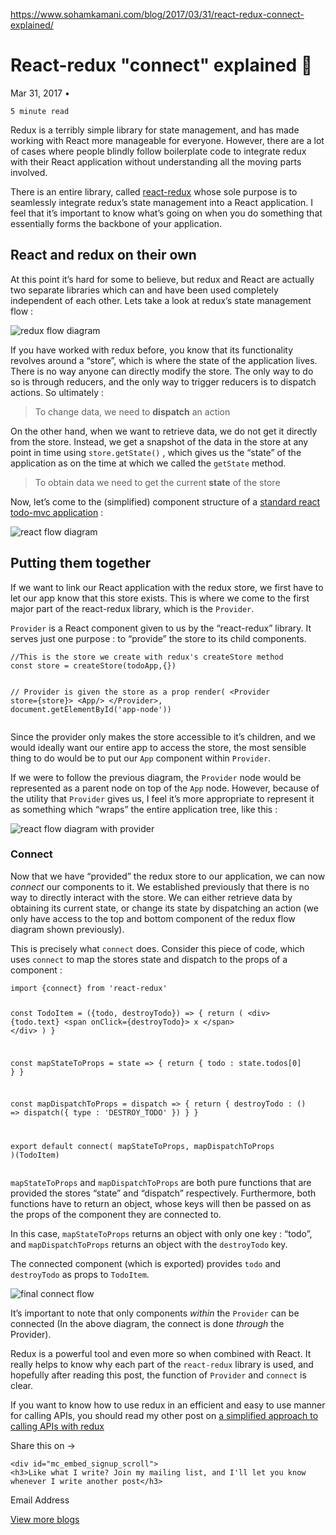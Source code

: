 <a href="https://www.sohamkamani.com/blog/2017/03/31/react-redux-connect-explained/">https://www.sohamkamani.com/blog/2017/03/31/react-redux-connect-explained/</a><div id="articleHeader"><h1>React-redux "connect" explained 🔗</h1></div>
    <p>Mar 31, 2017 • 
  
  
    5 minute read
  

</p>
  </header>

  <article>
    <p>Redux is a terribly simple library for state management, and has made working with React more manageable for everyone. However, there are a lot of cases where people blindly follow boilerplate code to integrate redux with their React application without understanding all the moving parts involved.</p>

<p>There is an entire library, called <a href="https://github.com/reactjs/react-redux" target="_blank">react-redux</a> whose sole purpose is to seamlessly integrate redux’s state management into a React application. I feel that it’s important to know what’s going on when you do something that essentially forms the backbone of your application.</p>



<h2 id="react-and-redux-on-their-own">React and redux on their own</h2>

<p>At this point it’s hard for some to believe, but redux and React are actually two separate libraries which can and have been used completely independent of each other. Lets take a look at redux’s state management flow :</p>

<p><div class="readableLargeImageContainer"><img src="/assets/images/posts/react-redux-explanation/redux-flow.svg" alt="redux flow diagram" /></div></p>

<p>If you have worked with redux before, you know that its functionality revolves around a “store”, which is where the state of the application lives. There is no way anyone can directly modify the store. The only way to do so is through reducers, and the only way to trigger reducers is to dispatch actions. So ultimately :</p>

<blockquote>
  <p>To change data, we need to <strong>dispatch</strong> an action</p>
</blockquote>

<p>On the other hand, when we want to retrieve data, we do not get it directly from the store. Instead, we get a snapshot of the data in the store at any point in time using <code>store.getState()</code> , which gives us the “state” of the application as on the time at which we called the <code>getState</code> method.</p>

<blockquote>
  <p>To obtain data we need to get the current <strong>state</strong> of the store</p>
</blockquote>

<p>Now, let’s come to the (simplified) component structure of a <a href="http://todomvc.com/examples/react/#/" target="_blank">standard react todo-mvc application</a> :</p>

<p><div class="readableLargeImageContainer"><img src="/assets/images/posts/react-redux-explanation/react-flow.svg" alt="react flow diagram" /></div></p>

<h2 id="putting-them-together">Putting them together</h2>

<p>If we want to link our React application with the redux store, we first have to let our app know that this store exists. This is where we come to the first major part of the react-redux library, which is the <code>Provider</code>.</p>

<p><code>Provider</code> is a React component given to us by the “react-redux” library. It serves just one purpose : to “provide” the store to its child components.</p>

<div><div><pre><code>//This is the store we create with redux's createStore method
const store = createStore(todoApp,{})

// Provider is given the store as a prop
render(
  &lt;Provider store={store}&gt;
    &lt;App/&gt;
  &lt;/Provider&gt;, document.getElementById('app-node'))
</code></pre></div>

<p>Since the provider only makes the store accessible to it’s children, and we would ideally want our entire app to access the store, the most sensible thing to do would be to put our <code>App</code> component within <code>Provider</code>.</p>

<p>If we were to follow the previous diagram, the <code>Provider</code> node would be represented as a parent node on top of the <code>App</code> node. However, because of the utility that <code>Provider</code> gives us, I feel it’s more appropriate to represent it as something which “wraps” the entire application tree, like this :</p>

<p><div class="readableLargeImageContainer"><img src="/assets/images/posts/react-redux-explanation/react-flow-provider.svg" alt="react flow diagram with provider" /></div></p>

<h3 id="connect">Connect</h3>

<p>Now that we have “provided” the redux store to our application, we can now <em>connect</em> our components to it.
We established previously that there is no way to directly interact with the store. We can either retrieve data by obtaining its current state, or change its state by dispatching an action (we only have access to the top and bottom component of the redux flow diagram shown previously).</p>

<p>This is precisely what <code>connect</code> does. Consider this piece of code, which uses <code>connect</code> to map the stores state and dispatch to the props of a component :</p>

<div><div><pre><code>import {connect} from 'react-redux'

const TodoItem = ({todo, destroyTodo}) =&gt; {
  return (
    &lt;div&gt;
      {todo.text}
      &lt;span onClick={destroyTodo}&gt; x &lt;/span&gt;
    &lt;/div&gt;
  )
}

const mapStateToProps = state =&gt; {
  return {
    todo : state.todos[0]
  }
}

const mapDispatchToProps = dispatch =&gt; {
  return {
    destroyTodo : () =&gt; dispatch({
      type : 'DESTROY_TODO'
    })
  }
}

export default connect(
  mapStateToProps,
  mapDispatchToProps
)(TodoItem)
</code></pre></div>

<p><code>mapStateToProps</code> and <code>mapDispatchToProps</code> are both pure functions that are provided the stores “state” and “dispatch” respectively. Furthermore, both functions have to return an object, whose keys will then be passed on as the props of the component they are connected to.</p>

<p>In this case, <code>mapStateToProps</code> returns an object with only one key : “todo”, and <code>mapDispatchToProps</code> returns an object with the <code>destroyTodo</code> key.</p>

<p>The connected component (which is exported) provides <code>todo</code> and <code>destroyTodo</code> as props to <code>TodoItem</code>.</p>

<p><div class="readableLargeImageContainer"><img src="/assets/images/posts/react-redux-explanation/final-connect-flow.svg" alt="final connect flow" /></div></p>

<p>It’s important to note that only components <em>within</em> the <code>Provider</code> can be connected (In the above diagram, the connect is done <em>through</em> the Provider).</p>

<p>Redux is a powerful tool and even more so when combined with React. It really helps to know why each part of the <code>react-redux</code> library is used, and hopefully after reading this post, the function of <code>Provider</code> and <code>connect</code> is clear.</p>

<p>If you want to know how to use redux in an efficient and easy to use manner for calling APIs, you should read my other post on <a href="/blog/2016/06/05/redux-apis/" target="_blank">a simplified approach to calling APIs with redux</a></p>

  </article>

  <div>
    Share this on →
    
    
    
</div>




<div id="mc_embed_signup">

    <div id="mc_embed_signup_scroll">
	<h3>Like what I write? Join my mailing list, and I'll let you know whenever I write another post</h3>
<div>
	<label>Email Address </label>
	
</div>
	    
    
    
    





<a href="/blog/" target="_blank">View more blogs</a>


  
  


  

